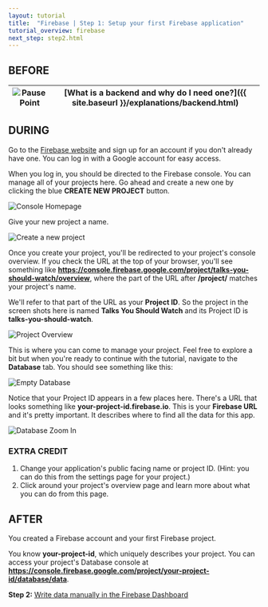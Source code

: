 ```yaml
---
layout: tutorial
title:  "Firebase | Step 1: Setup your first Firebase application"
tutorial_overview: firebase
next_step: step2.html
---
```


## BEFORE

| ![Pause Point]({{site.baseurl}}/assets/firebase/pause_point.png) | [What is a backend and why do I need one?]({{ site.baseurl }}/explanations/backend.html) |
| --- | --- | 

## DURING

Go to the [Firebase website](https://firebase.google.com/) and sign up for an account if you don't already have one. You can log in with a Google account for easy access.

When you log in, you should be directed to the Firebase console. You can manage all of your projects here. Go ahead and create a new one by clicking the blue **CREATE NEW PROJECT** button.

![Console Homepage]({{site.baseurl}}/assets/firebase/screenshot_new_account.png)

Give your new project a name.

![Create a new project]({{site.baseurl}}/assets/firebase/screenshot_create_project.png)

Once you create your project, you'll be redirected to your project's console overview. If you check the URL at the top of your browser, you'll see something like __https://console.firebase.google.com/project/talks-you-should-watch/overview__, where the part of the URL after **/project/** matches your project's name.

We'll refer to that part of the URL as your **Project ID**. So the project in the screen shots here is named **Talks You Should Watch** and its Project ID is **talks-you-should-watch**.

![Project Overview]({{site.baseurl}}/assets/firebase/screenshot_project_overview.png)

This is where you can come to manage your project. Feel free to explore a bit but when you're ready to continue with the tutorial, navigate to the **Database** tab. You should see something like this:

![Empty Database]({{site.baseurl}}/assets/firebase/screenshot_database.png)

Notice that your Project ID appears in a few places here. There's a URL that looks something like **your-project-id.firebase.io**. This is your **Firebase URL** and it's pretty important. It describes where to find all the data for this app.

![Database Zoom In]({{site.baseurl}}/assets/firebase/screenshot_database_zoom.png)

### EXTRA CREDIT

1. Change your application's public facing name or project ID. (Hint: you can do this from the settings page for your project.)
2. Click around your project's overview page and learn more about what you can do from this page.

## AFTER

You created a Firebase account and your first Firebase project.

You know **your-project-id**, which uniquely describes your project. You can access your project's Database console at __https://console.firebase.google.com/project/your-project-id/database/data__.

**Step 2:** [Write data manually in the Firebase Dashboard](step2.html)